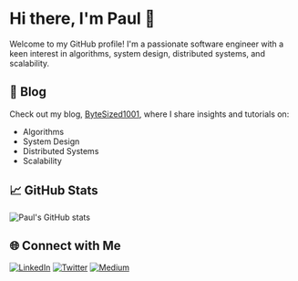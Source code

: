 # Hi there, I'm Paul 👋

Welcome to my GitHub profile! I'm a passionate software engineer with a keen interest in algorithms, system design, distributed systems, and scalability.

## 📘 Blog

Check out my blog, [ByteSized1001](https://bytesized1001.com), where I share insights and tutorials on:

- Algorithms
- System Design
- Distributed Systems
- Scalability

## 📈 GitHub Stats

![Paul's GitHub stats](https://github-readme-stats.vercel.app/api?username=paulle&show_icons=true&theme=radical)

## 🌐 Connect with Me

[![LinkedIn](https://img.shields.io/badge/-LinkedIn-000?&logo=linkedin&logoColor=0077B5)](https://www.linkedin.com/in/plle)
[![Twitter](https://img.shields.io/badge/-Twitter-000?&logo=twitter&logoColor=1DA1F2)](https://twitter.com/ispaulle)
[![Medium](https://img.shields.io/badge/-Medium-000?&logo=medium)](https://medium.com/@ispaulle)
